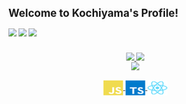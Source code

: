 <!--
**Kochiyama/Kochiyama** is a ✨ _special_ ✨ repository because its `README.md` (this file) appears on your GitHub profile.

Here are some ideas to get you started:

- 🔭 I’m currently working on ...
- 🌱 I’m currently learning ...
- 👯 I’m looking to collaborate on ...
- 🤔 I’m looking for help with ...
- 💬 Ask me about ...
- 📫 How to reach me: ...
- 😄 Pronouns: ...
- ⚡ Fun fact: ...
-->

## Welcome to Kochiyama's Profile!
<div> 
  <a href="https://instagram.com/mhkochiyama" target="_blank"><img src="https://img.shields.io/badge/-Instagram-%23E4405F?style=for-the-badge&logo=instagram&logoColor=white" target="_blank"></a>
  <a href = "mailto:kochiyama.pro@gmail.com"><img src="https://img.shields.io/badge/-Gmail-%23333?style=for-the-badge&logo=gmail&logoColor=white" target="_blank"></a>
  <a href="https://www.linkedin.com/in/marcelo-kochiyama" target="_blank"><img src="https://img.shields.io/badge/-LinkedIn-%230077B5?style=for-the-badge&logo=linkedin&logoColor=white" target="_blank"></a> 
</div>

##

<div align="center">
  <a href="https://github.com/Kochiyama">
  <img height="180em" src="https://github-readme-stats.vercel.app/api?username=Kochiyama&show_icons=true&theme=tokyonight&include_all_commits=true&count_private=true&border_color=ffffff00"/>
  <img height="180em" src="https://github-readme-stats.vercel.app/api/top-langs/?username=Kochiyama&layout=compact&langs_count=7&theme=tokyonight&border_color=ffffff00"/>
</div>
 
<div align="center">
  <img height="180em" src="http://github-readme-streak-stats.herokuapp.com?user=Kochiyama&theme=tokyonight&hide_border=true" />
 
  <div style="display: inline_block"><br>
    <img align="center" alt="Kochiyama-Js" height="30" width="40" src="https://raw.githubusercontent.com/devicons/devicon/master/icons/javascript/javascript-plain.svg">
    <img align="center" alt="Kochiyama-Ts" height="30" width="40" src="https://raw.githubusercontent.com/devicons/devicon/master/icons/typescript/typescript-plain.svg">
    <img align="center" alt="Kochiyama-React" height="30" width="40" src="https://raw.githubusercontent.com/devicons/devicon/master/icons/react/react-original.svg">
  </div>
</div>

 ##
 
 <!-- ![Snake animation](https://github.com/rafaballerini/rafaballerini/blob/output/github-contribution-grid-snake.svg)
 
 
 
[![Spotify recently played](https://spotify-recently-played-readme.vercel.app/api?user=marcelokochiyama2210)](https://open.spotify.com/user/marcelokochiyama2210) -->
 
